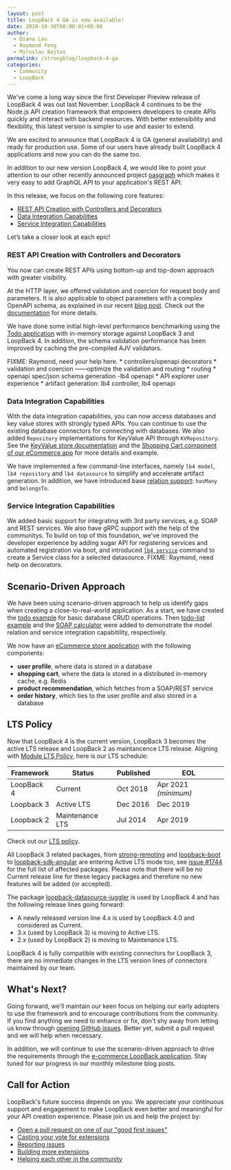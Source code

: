 ```yaml
---
layout: post
title: LoopBack 4 GA is now available!
date: 2018-10-30T00:00:01+00:00
author: 
  - Diana Lau
  - Raymond Feng
  - Miroslav Bajtos
permalink: /strongblog/loopback-4-ga
categories:
  - Community
  - LoopBack
---
```


We've come a long way since the first Developer Preview release of LoopBack 4 was out last November. LoopBack 4 continues to be the Node.js API creation framework that empowers developers to create APIs quickly and interact with backend resources. With better extensibility and flexibility, this latest version is simpler to use and easier to extend. 

We are excited to announce that LoopBack 4 is GA (general availability) and ready for production use. Some of our users have already built LoopBack 4 applications and now you can do the same too.

In addition to our new version LoopBack 4, we would like to point your attention to our other recently announced project [oasgraph](http://v4.loopback.io/oasgraph.html) which makes it very easy to add GraphQL API to your application's REST API.

<!--more-->

In this release, we focus on the following core features:
- [REST API Creation with Controllers and Decorators](#rest-api-creation-with-controllers-and-decorators)
- [Data Integration Capabilities](#data-integration-capabilities)
- [Service Integration Capabilities](#service-integration-capabilities)

Let’s take a closer look at each epic!

### REST API Creation with Controllers and Decorators
You now can create REST APIs using bottom-up and top-down approach with greater visibility. 

At the HTTP layer, we offered validation and coercion for request body and parameters. It is also applicable to object parameters with a complex OpenAPI schema, as explained in our recent [blog post](https://strongloop.com/strongblog/fundamental-validations-for-http-requests/). Check out the [documentation](https://loopback.io/doc/en/lb4/Parsing-requests.html) for more details. 

We have done some initial high-level performance benchmarking using the [Todo application](https://loopback.io/doc/en/lb4/todo-tutorial.html) with in-memory storage against LoopBack 3 and LoopBack 4. In addition, the schema validation performance has been improved by caching the pre-compiled AJV validators.


FIXME: Raymond, need your help here.
    * controllers/openapi decorators
    * validation and coercion   ——optimize the validation and routing
    * routing
    * openapi spec/json schema generation -lb4 openapi
    * API explorer user experience
    * artifact generation: lb4 controller, lb4 openapi

### Data Integration Capabilities
With the data integration capabilities, you can now access databases and key value stores with strongly typed APIs. You can continue to use the existing database connectors for connecting with databases.  We also added `Repository` implementations for KeyValue API through `KVRepository`. See the [KeyValue store documentation](https://loopback.io/doc/en/lb4/Repositories.html) and the [Shopping Cart component of our eCommerce app](https://github.com/strongloop/loopback4-example-shopping) for more details and example.

We have implemented a few command-line interfaces, namely `lb4 model`, `lb4 repository` and `lb4 datasource` to simplify and accelerate artifact generation. In addition, we have introduced base [relation support](https://loopback.io/doc/en/lb4/Relations.html): `hasMany` and `belongsTo`.


### Service Integration Capabilities
We added basic support for integrating with 3rd party services, e.g. SOAP and REST services. We also have gRPC support with the help of the communitys. To build on top of this foundation, we've improved the developer experience by adding sugar API for registering services and automated registration via boot, and introduced [`lb4 service`](https://loopback.io/doc/en/lb4/Service-generator.html) command to create a Service class for a selected datasource.
FIXME: Raymond, need help on decorators.


## Scenario-Driven Approach
We have been using scenario-driven approach to help us identify gaps when creating a close-to-real-world application.  As a start, we have created the [todo example](https://loopback.io/doc/en/lb4/todo-tutorial.html) for basic database CRUD operations.  Then [todo-list example](https://loopback.io/doc/en/lb4/todo-list-tutorial.html) and the [SOAP calculator](https://loopback.io/doc/en/lb4/soap-calculator-tutorial.html) were added to demonstrate the model relation and service integration capabitility, respectively. 

We now have an [eCommerce store application](https://github.com/strongloop/loopback4-example-shopping) with the following components:
- **user profile**, where data is stored in a database
- **shopping cart**, where the data is stored in a distributed in-memory cache, e.g. Redis
- **product recommendation**, which fetches from a SOAP/REST service
- **order history**, which ties to the user profile and also stored in a database


## LTS Policy
Now that LoopBack 4 is the current version, LoopBack 3 becomes the active LTS release and LoopBack 2 as maintancence LTS release. Aligning with [Module LTS Policy](https://developer.ibm.com/node/2018/07/24/module-lts/), here is our LTS schedule: 


Framework | Status | Published | EOL 
-- | -- | -- | -- 
LoopBack 4 | Current | Oct 2018 | Apr 2021 _(minimum)_
Loopback 3 | Active LTS | Dec 2016 | Dec 2019 
Loopback 2 | Maintenance LTS | Jul 2014 | Apr 2019 

Check out our [LTS policy](https://loopback.io/doc/en/contrib/Long-term-support.html).

All LoopBack 3 related packages, from [strong-remoting](https://github.com/strongloop/strong-remoting) and [loopback-boot](https://github.com/strongloop/loopback-boot) to [loopback-sdk-angular](https://github.com/strongloop/loopback-sdk-angular) are entering Active LTS mode too, see [issue #1744](https://github.com/strongloop/loopback-next/issues/1744) for the full list of affected packages. Please note that there will be no Current release line for these legacy packages and therefore no new features will be added (or accepted).
 
The package [loopback-datasource-juggler](https://github.com/strongloop/loopback-datasource-juggler) is used by LoopBack 4 and has the following release lines going forward:
- A newly released version line 4.x is used by LoopBack 4.0 and considered as Current.
- 3.x (used by LoopBack 3) is moving to Active LTS.
- 2.x (used by LoopBack 2) is moving to Maintenance LTS.

LoopBack 4 is fully compatible with existing connectors for LoopBack 3, there are no immediate changes in the LTS version lines of connectors maintained by our team.

## What's Next?

Going forward, we'll maintain our keen focus on helping our early adopters to use the framework and to encourage contributions from the community. If you find anything we need to enhance or fix, don't shy away from letting us know through [opening GitHub issues](https://github.com/strongloop/loopback-next/issues). Better yet, submit a pull request and we will help when necessary.

In addition, we will continue to use the scenario-driven approach to drive the requirements through the [e-commerce LoopBack application](https://github.com/strongloop/loopback4-example-shopping). Stay tuned for our progress in our monthly milestone blog posts.

## Call for Action

LoopBack's future success depends on you. We appreciate your continuous support and engagement to make LoopBack even better and meaningful for your API creation experience. Please join us and help the project by:

- [Open a pull request on one of our "good first issues"](https://github.com/strongloop/loopback-next/labels/good%20first%20issue)
- [Casting your vote for extensions](https://github.com/strongloop/loopback-next/issues/512)
- [Reporting issues](https://github.com/strongloop/loopback-next/issues)
- [Building more extensions](https://github.com/strongloop/loopback-next/issues/647)
- [Helping each other in the community](https://groups.google.com/forum/#!forum/loopbackjs)
